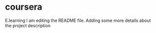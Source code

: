 # coursera
E.learning
I am editing the README file. Adding some more details about the project description
